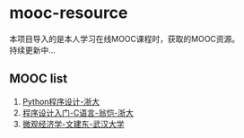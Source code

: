 # mooc-resource
本项目导入的是本人学习在线MOOC课程时，获取的MOOC资源。    
持续更新中...

## MOOC list
1. [Python程序设计-浙大](https://www.icourse163.org/learn/ZJU-1206456840?tid=1206780239#/learn/announce)
2. [程序设计入门-C语言-翁恺-浙大](https://www.icourse163.org/learn/ZJU-199001?tid=1206771253#/learn/announce)
3. [微观经济学-文建东-武汉大学](https://www.icourse163.org/learn/WHU-23003?tid=1206725211#/learn/announce)
